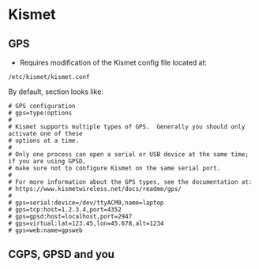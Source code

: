 # Kismet

## GPS

- Requires modification of the Kismet config file located at:
```
/etc/kismet/kismet.conf
```

By default, section looks like: 

```
# GPS configuration
# gps=type:options
#
# Kismet supports multiple types of GPS.  Generally you should only activate one of these
# options at a time.
#
# Only one process can open a serial or USB device at the same time; if you are using GPSD,
# make sure not to configure Kismet on the same serial port.
#
# For more information about the GPS types, see the documentation at:
# https://www.kismetwireless.net/docs/readme/gps/
#
# gps=serial:device=/dev/ttyACM0,name=laptop
# gps=tcp:host=1.2.3.4,port=4352
# gps=gpsd:host=localhost,port=2947
# gps=virtual:lat=123.45,lon=45.678,alt=1234
# gps=web:name=gpsweb
```

## CGPS, GPSD and you

